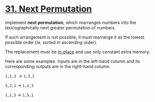 # [31. Next Permutation](https://leetcode.com/problems/next-permutation/)

Implement **next permutation**, which rearranges numbers into the lexicographically next greater permutation of numbers.

If such arrangement is not possible, it must rearrange it as the lowest possible order (ie, sorted in ascending order).

The replacement must be [in-place](http://en.wikipedia.org/wiki/In-place_algorithm) and use only constant extra memory.

Here are some examples. Inputs are in the left-hand column and its corresponding outputs are in the right-hand column.

`1,2,3 `→ `1,3,2`

`3,2,1` → `1,2,3`

`1,1,5` → `1,5,1`
